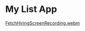 <h1>
  My List App
</h1>

  
[FetchHiringScreenRecording.webm](https://github.com/user-attachments/assets/c3dfe362-1c69-4671-af95-3544f7241cd8)
